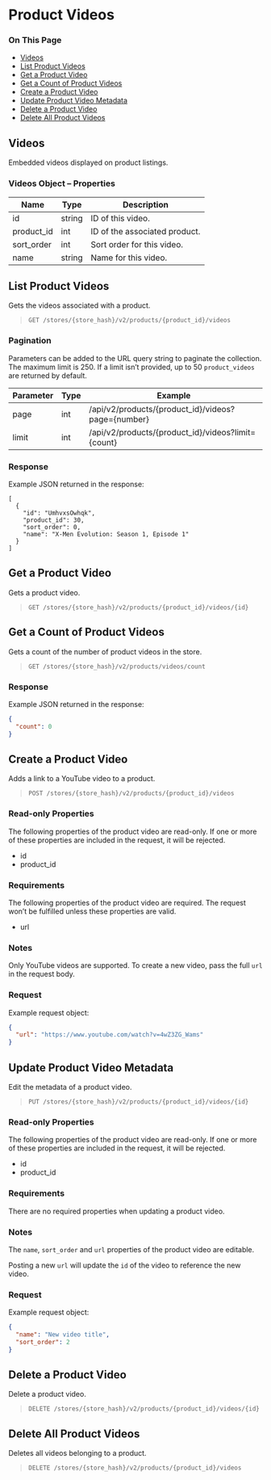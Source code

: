 # Product Videos

<div class="otp" id="no-index">

### On This Page
- [Videos](#videos)
- [List Product Videos](#list-product-videos)
- [Get a Product Video](#get-a-product-video)
- [Get a Count of Product Videos](#get-a-count-of-product-videos)
- [Create a Product Video](#create-a-product-video)
- [Update Product Video Metadata](#update-product-video-metadata)
- [Delete a Product Video](#delete-a-product-video)
- [Delete All Product Videos](#delete-all-product-videos)

</div> 

## Videos 

Embedded videos displayed on product listings.

### Videos Object – Properties 

| Name | Type | Description |
|-|-|-|
| id | string | ID of this video. |
| product_id | int | ID of the associated product. |
| sort_order | int | Sort order for this video. |
| name | string | Name for this video. |

## List Product Videos 

Gets the videos associated with a product.

>`GET /stores/{store_hash}/v2/products/{product_id}/videos`

### Pagination 

Parameters can be added to the URL query string to paginate the collection. The maximum limit is 250. If a limit isn’t provided, up to 50 `product_videos` are returned by default.

| Parameter | Type | Example |
|-|-|-|
| page | int | /api/v2/products/{product_id}/videos?page={number} |
| limit | int | /api/v2/products/{product_id}/videos?limit={count} |

### Response 

Example JSON returned in the response:

```
[
  {
    "id": "UmhvxsOwhqk",
    "product_id": 30,
    "sort_order": 0,
    "name": "X-Men Evolution: Season 1, Episode 1"
  }
]
```

## Get a Product Video 

Gets a product video.

>`GET /stores/{store_hash}/v2/products/{product_id}/videos/{id}`

## Get a Count of Product Videos 

Gets a count of the number of product videos in the store.

>`GET /stores/{store_hash}/v2/products/videos/count`

### Response 

Example JSON returned in the response:

```json
{
  "count": 0
}
```

## Create a Product Video 

Adds a link to a YouTube video to a product.

>`POST /stores/{store_hash}/v2/products/{product_id}/videos`

### Read-only Properties 

The following properties of the product video are read-only. If one or more of these properties are included in the request, it will be rejected.

*   id
*   product_id

### Requirements 

The following properties of the product video are required. The request won’t be fulfilled unless these properties are valid.

*   url

### Notes 

Only YouTube videos are supported. To create a new video, pass the full `url` in the request body.

### Request 

Example request object:

```json
{
  "url": "https://www.youtube.com/watch?v=4wZ3ZG_Wams"
}
```

## Update Product Video Metadata 

Edit the metadata of a product video.

>`PUT /stores/{store_hash}/v2/products/{product_id}/videos/{id}`

### Read-only Properties 

The following properties of the product video are read-only. If one or more of these properties are included in the request, it will be rejected.

*   id
*   product_id

### Requirements 

There are no required properties when updating a product video. 

### Notes 

The `name`, `sort_order` and `url` properties of the product video are editable.

Posting a new `url` will update the `id` of the video to reference the new video.

### Request 

Example request object:

```json
{
  "name": "New video title",
  "sort_order": 2
}
```

## Delete a Product Video 

Delete a product video.

>`DELETE /stores/{store_hash}/v2/products/{product_id}/videos/{id}`

## Delete All Product Videos 

Deletes all videos belonging to a product.

>`DELETE /stores/{store_hash}/v2/products/{product_id}/videos`
